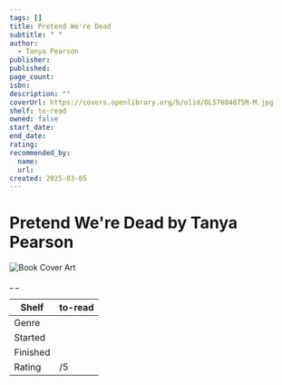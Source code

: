 ```yaml
---
tags: []
title: Pretend We're Dead
subtitle: " "
author:
  - Tanya Pearson
publisher:
published:
page_count:
isbn:
description: ""
coverUrl: https://covers.openlibrary.org/b/olid/OL57604875M-M.jpg
shelf: to-read
owned: false
start_date:
end_date:
rating:
recommended_by:
  name:
  url:
created: 2025-03-05
---
```


# Pretend We're Dead by Tanya Pearson

![Book Cover Art](https://covers.openlibrary.org/b/olid/OL57604875M-M.jpg)

_ _

| Shelf | to-read |
| --- | --- |
| Genre |  |
| Started |  |
| Finished |  |
| Rating | /5 |

